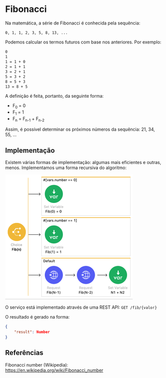 Fibonacci
===========

Na matemática, a série de Fibonacci é conhecida pela sequência:

    0, 1, 1, 2, 3, 5, 8, 13, ...

Podemos calcular os termos futuros com base nos anteriores. Por exemplo:

    0
    1
    1 = 1 + 0
    2 = 1 + 1
    3 = 2 + 1
    5 = 3 + 2
    8 = 5 + 3
    13 = 8 + 5

A definição é feita, portanto, da seguinte forma:

- F<sub>0</sub> = 0
- F<sub>1</sub> = 1
- F<sub>n</sub> = F<sub>n-1</sub> + F<sub>n-2</sub>

Assim, é possível determinar os próximos números da sequência: 21, 34, 55, ...



## Implementação

Existem várias formas de implementação: algumas mais eficientes e outras, menos.
Implementamos uma forma recursiva do algoritmo:

![](docs/implementation.png)

O serviço está implementado através de uma REST API: `GET /fib/{valor}`

O resultado é gerado na forma:

```json
{
    "result": Number
}
```


## Referências

Fibonacci number (Wikipedia): https://en.wikipedia.org/wiki/Fibonacci_number